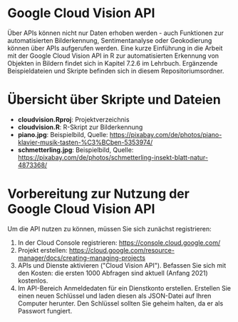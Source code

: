 # Google Cloud Vision API 
Über APIs können nicht nur Daten erhoben werden - auch Funktionen zur automatisierten Bilderkennung, Sentimentanalyse oder Geokodierung können über APIs aufgerufen werden. Eine kurze Einführung in die Arbeit mit der Google Cloud Vision API in R zur automatisierten Erkennung von Objekten in Bildern findet sich in Kapitel 7.2.6 im Lehrbuch. Ergänzende Beispieldateien und Skripte befinden sich in diesem Repositoriumsordner.

# Übersicht über Skripte und Dateien
- **cloudvision.Rproj**: Projektverzeichnis
- **cloudvision.R**: R-Skript zur Bilderkennung 
- **piano.jpg**: Beispielbild, Quelle: https://pixabay.com/de/photos/piano-klavier-musik-tasten-%C3%BCben-5353974/
- **schmetterling.jpg**: Beispielbild, Quelle: https://pixabay.com/de/photos/schmetterling-insekt-blatt-natur-4873368/

# Vorbereitung zur Nutzung der Google Cloud Vision API
Um die API nutzen zu können, müssen Sie sich zunächst registrieren:
1. In der Cloud Console registrieren: https://console.cloud.google.com/
2. Projekt erstellen: https://cloud.google.com/resource-manager/docs/creating-managing-projects
3. APIs und Dienste aktivieren ("Cloud Vision API"). Befassen Sie sich mit den Kosten: die ersten 1000 Abfragen sind aktuell (Anfang 2021) kostenlos.
4. Im API-Bereich Anmeldedaten für ein Dienstkonto erstellen. Erstellen Sie einen neuen Schlüssel und laden diesen als JSON-Datei auf Ihren Computer herunter. Den Schlüssel sollten Sie geheim halten, da er als Passwort fungiert. 

